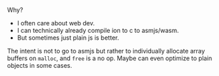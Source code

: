 Why?
- I often care about web dev.
- I can technically already compile ion to c to asmjs/wasm.
- But sometimes just plain js is better.

The intent is not to go to asmjs but rather to individually allocate array
buffers on `malloc`, and `free` is a no op.
Maybe can even optimize to plain objects in some cases.
